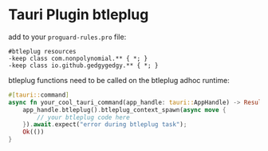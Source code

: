 # Tauri Plugin btleplug
add to your `proguard-rules.pro` file:
```proguard
#btleplug resources
-keep class com.nonpolynomial.** { *; }
-keep class io.github.gedgygedgy.** { *; }
```

btleplug functions need to be called on the btleplug adhoc runtime:
```rust
#[tauri::command]
async fn your_cool_tauri_command(app_handle: tauri::AppHandle) -> Result<(), ()> {
    app_handle.btleplug().btleplug_context_spawn(async move {
        // your btleplug code here
    }).await.expect("error during btleplug task");
    Ok(())
}
```
